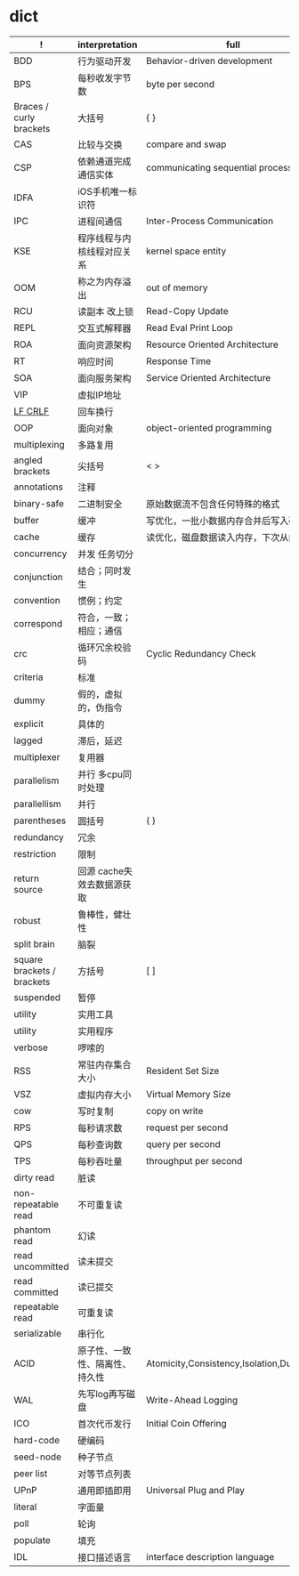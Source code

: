 # dict

| !                          | interpretation                 | full                                       |
| -------------------------- | ------------------------------ | ------------------------------------------ |
| BDD                        | 行为驱动开发                   | Behavior-driven development                |
| BPS                        | 每秒收发字节数                 | byte per second                            |
| Braces / curly brackets    | 大括号                         | { }                                        |
| CAS                        | 比较与交换                     | compare and swap                           |
| CSP                        | 依赖通道完成通信实体           | communicating sequential processes         |
| IDFA                       | iOS手机唯一标识符              |
| IPC                        | 进程间通信                     | Inter-Process Communication                |
| KSE                        | 程序线程与内核线程对应关系     | kernel space entity                        |
| OOM                        | 称之为内存溢出                 | out of memory                              |
| RCU                        | 读副本 改上锁                  | Read-Copy Update                           |
| REPL                       | 交互式解释器                   | Read Eval Print Loop                       |
| ROA                        | 面向资源架构                   | Resource Oriented Architecture             |
| RT                         | 响应时间                       | Response Time                              |
| SOA                        | 面向服务架构                   | Service Oriented Architecture              |
| VIP                        | 虚拟IP地址                     |
| [LF CRLF](ref/lf-crlf.md)  | 回车换行                       |
| OOP                        | 面向对象                       | object-oriented programming                |
| multiplexing               | 多路复用                       |
| angled brackets            | 尖括号                         | < >                                        |
| annotations                | 注释                           |
| binary-safe                | 二进制安全                     | 原始数据流不包含任何特殊的格式             |
| buffer                     | 缓冲                           | 写优化，一批小数据内存合并后写入磁盘       |
| cache                      | 缓存                           | 读优化，磁盘数据读入内存，下次从内存读     |
| concurrency                | 并发 任务切分                  |
| conjunction                | 结合；同时发生                 |
| convention                 | 惯例；约定                     |
| correspond                 | 符合，一致；相应；通信         |
| crc                        | 循环冗余校验码                 | Cyclic Redundancy Check                    |
| criteria                   | 标准                           |
| dummy                      | 假的，虚拟的，伪指令           |
| explicit                   | 具体的                         |
| lagged                     | 滞后，延迟                     |
| multiplexer                | 复用器                         |
| parallelism                | 并行 多cpu同时处理             |
| parallellism               | 并行                           |
| parentheses                | 圆括号                         | ( )                                        |
| redundancy                 | 冗余                           |
| restriction                | 限制                           |
| return source              | 回源 cache失效去数据源获取     |
| robust                     | 鲁棒性，健壮性                 |
| split brain                | 脑裂                           |
| square brackets / brackets | 方括号                         | [ ]                                        |
| suspended                  | 暂停                           |
| utility                    | 实用工具                       |
| utility                    | 实用程序                       |
| verbose                    | 啰嗦的                         |
| RSS                        | 常驻内存集合大小               | Resident Set Size                          |
| VSZ                        | 虚拟内存大小                   | Virtual Memory Size                        |
| cow                        | 写时复制                       | copy on write                              |
| RPS                        | 每秒请求数                     | request per second                         |
| QPS                        | 每秒查询数                     | query per second                           |
| TPS                        | 每秒吞吐量                     | throughput per second                      |
| dirty read                 | 脏读                           |
| non-repeatable read        | 不可重复读                     |
| phantom read               | 幻读                           |
| read uncommitted           | 读未提交                       |
| read committed             | 读已提交                       |
| repeatable read            | 可重复读                       |
| serializable               | 串行化                         |
| ACID                       | 原子性、一致性、隔离性、持久性 | Atomicity,Consistency,Isolation,Durability |
| WAL                        | 先写log再写磁盘                | Write-Ahead Logging                        |
| ICO                        | 首次代币发行                   | Initial Coin Offering                      |
| hard-code                  | 硬编码                         |
| seed-node                  | 种子节点                       |
| peer list                  | 对等节点列表                   |
| UPnP                       | 通用即插即用                   | Universal Plug and Play                    |
| literal                    | 字面量                         |
| poll                       | 轮询                           |
| populate                   | 填充                           |
| IDL                        | 接口描述语言                   | interface description language             |
